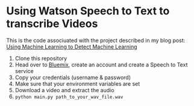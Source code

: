# Using Watson Speech to Text to transcribe Videos

This is the code associuated with the project described in my blog post: [Using Machine Learning to Detect Machine Learning](https://medium.com/@SamuelCouch/using-machine-learning-to-detect-machine-learning-f1ff63916d64)

1. Clone this repository
1. Head over to [Bluemix](https://bluemix.net), create an account and create a Speech to Text service
1. Copy your credentials (username & password)
1. Make sure that your environment variables are set
1. Download a video and extract the audio
1. `python main.py path_to_your_wav_file.wav`
